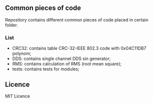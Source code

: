 ## Common pieces of code
Repository contains different common pieces of code placed in certain folder.

### List
  - CRC32: contains table CRC-32-IEEE 802.3 code with 0x04C11DB7 polynom;
  - DDS: contains single channel DDS sin generator;
  - RMS: contains calculation of RMS (root mean square);
  - tests: contains tests for modules;


## Licence
MIT Licence
